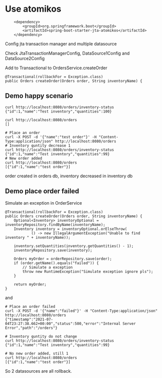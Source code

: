 # Use atomikos

        <dependency>
            <groupId>org.springframework.boot</groupId>
            <artifactId>spring-boot-starter-jta-atomikos</artifactId>
        </dependency>

Config jta transaction manager and multiple datasource

Check JtaTransactionManagerConfig, DataSource1Config and DataSource2Config
      
Add to Transactional to OrdersService.createOrder

    @Transactional(rollbackFor = Exception.class)
    public Orders createOrder(Orders order, String inventoryName) {
              
## Demo happy scenario

    curl http://localhost:8080/orders/inventory-status
    {"id":1,"name":"Test inventory","quantities":100}
    
    curl http://localhost:8080/orders
    []
    
    # Place an order
    curl -X POST -d '{"name":"test order"}' -H "Content-Type:application/json" http://localhost:8080/orders
    # Inventory quntity decrease 1
    curl http://localhost:8080/orders/inventory-status
    {"id":1,"name":"Test inventory","quantities":99}
    # New order added
    curl http://localhost:8080/orders
    [{"id":1,"name":"test order"}]

order created in orders db, inventory decreased in inventory db



## Demo place order failed

Simulate an exception in OrderService

    @Transactional(rollbackFor = Exception.class)
    public Orders createOrder(Orders order, String inventoryName) {
        Optional<Inventory> inventoryOptional = inventoryRepository.findByName(inventoryName);
        Inventory inventory = inventoryOptional.orElseThrow(
                () -> new IllegalArgumentException("Unable to find inventory " + inventoryName));

        inventory.setQuantities(inventory.getQuantities() - 1);
        inventoryRepository.save(inventory);

        Orders myOrder = orderRepository.save(order);
        if (order.getName().equals("failed")) {
            // Simulate a exception
            throw new RuntimeException("Simulate exception ignore pls");
        }

        return myOrder;
    }

and

    # Place an order failed
    curl -X POST -d '{"name":"failed"}' -H "Content-Type:application/json" http://localhost:8080/orders
    {"timestamp":"2021-07-04T23:27:38.662+00:00","status":500,"error":"Internal Server Error","path":"/orders"}
    
    # Inventory quntity do not change
    curl http://localhost:8080/orders/inventory-status
    {"id":1,"name":"Test inventory","quantities":99}
    
    # No new order added, still 1
    curl http://localhost:8080/orders
    [{"id":1,"name":"test order"}]
    
So 2 datasources are all rollback.